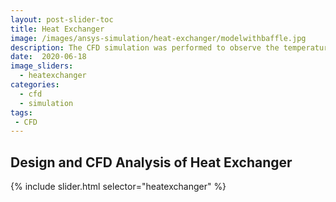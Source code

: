 ```yaml
---
layout: post-slider-toc
title: Heat Exchanger
image: /images/ansys-simulation/heat-exchanger/modelwithbaffle.jpg
description: The CFD simulation was performed to observe the temperature, presssure and velocity at different location in the heat exchanger.
date:  2020-06-18
image_sliders:
  - heatexchanger
categories:
  - cfd 
  - simulation
tags:
 - CFD
---
```


## Design and CFD Analysis of Heat Exchanger

{% include slider.html selector="heatexchanger" %}
